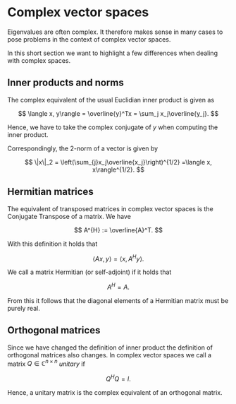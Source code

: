 # Complex vector spaces

Eigenvalues are often complex. It therefore makes sense in many
cases to pose problems in the context of complex vector spaces.

In this short section we want to highlight a few differences when dealing
with complex spaces.

## Inner products and norms

The complex equivalent of the usual Euclidian inner product is given as

$$
\langle x, y\rangle = \overline{y}^Tx = \sum_j x_j\overline{y_j}.
$$

Hence, we have to take the complex conjugate of $y$ when computing the
inner product.

Correspondingly, the $2$-norm of a vector is given by

$$
\|x\|_2 = \left(\sum_{j}x_j\overline{x_j}\right)^{1/2}
=\langle x, x\rangle^{1/2}.
$$

## Hermitian matrices

The equivalent of transposed matrices in complex vector spaces is 
the Conjugate Transpose of a matrix.
We have

$$
A^{H} := \overline{A}^T.
$$

With this definition it holds that

$$
\langle Ax, y\rangle = \langle x, A^Hy\rangle.
$$

We call a matrix Hermitian (or self-adjoint) if it holds that

$$
A^H = A.
$$

From this it follows that the diagonal elements of a Hermitian matrix must
be purely real.

## Orthogonal matrices

Since we have changed the definition of inner product the definition of
orthogonal matrices also changes. In complex vector spaces we call a matrix
$Q\in\mathbb{C}^{n\times n}$ *unitary* if

$$
Q^HQ = I.
$$

Hence, a unitary matrix is the complex equivalent of an orthogonal matrix.
